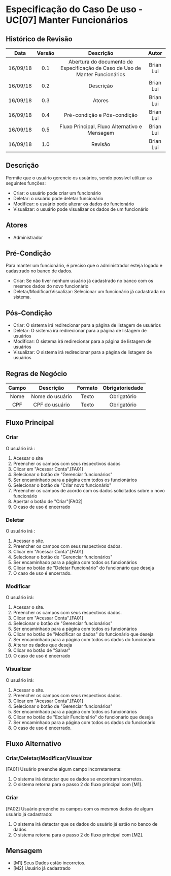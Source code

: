 # Especificação do Caso De uso - UC[07] Manter Funcionários

## Histórico de Revisão
| Data | Versão | Descrição | Autor |
|:----:|:------:|:---------:|:-----:|
| 16/09/18 | 0.1 | Abertura do documento de Especificação de Caso de Uso de Manter Funcionários | Brian Lui |
| 16/09/18 | 0.2 | Descrição | Brian Lui |
| 16/09/18 | 0.3 | Atores | Brian Lui |
| 16/09/18 | 0.4 | Pré-condição e Pós-condição | Brian Lui |
| 16/09/18 | 0.5 | Fluxo Principal, Fluxo Alternativo e Mensagem | Brian Lui |
| 16/09/18 | 1.0 | Revisão | Brian Lui |

## Descrição
Permite que o usuário gerencie os usuários, sendo possível utilizar as seguintes funções:
* Criar: o usuário pode criar um funcionário
* Deletar: o usuário pode deletar funcionário
* Modificar: o usuário pode alterar os dados do funcionário
* Visualizar: o usuário pode visualizar os dados de um funcionário

## Atores
* Administrador

## Pré-Condição
Para manter um funcionário, é preciso que o administrador esteja logado e cadastrado no banco de dados.
* Criar: Se não tiver nenhum usuário já cadastrado no banco com os mesmos dados do novo funcionário
* Deletar/Modificar/Visualizar: Selecionar um funcionário já cadastrada no sistema.

## Pós-Condição
* Criar: O sistema irá redirecionar para a página de listagem de usuários
* Deletar: O sistema irá redirecionar para a página de listagem de usuários
* Modificar: O sistema irá redirecionar para a página de listagem de usuários
* Visualizar: O sistema irá redirecionar para a página de listagem de usuários

## Regras de Negócio
| Campo | Descrição | Formato | Obrigatoriedade |
|:----:|:------:|:---------:|:-----:|
| Nome | Nome do usuário | Texto | Obrigatório |
| CPF | CPF do usuário | Texto | Obrigatório |

## Fluxo Principal
### Criar
O usuário irá :
1. Acessar o site
2. Preencher os campos com seus respectivos dados
3. Clicar em "Acessar Conta".[FA01]
4. Selecionar o botão de "Gerenciar funcionários"
5. Ser encaminhado para a página com todos os funcionários
6. Selecionar o botão de "Criar novo funcionário"
7. Preencher os campos de acordo com os dados solicitados sobre o novo funcionário
8. Apertar o botão de "Criar"[FA02]
9. O caso de uso é encerrado

### Deletar
O usuário irá :
1. Acessar o site.
2. Preencher os campos com seus respectivos dados.
3. Clicar em "Acessar Conta".[FA01]
4. Selecionar o botão de "Gerenciar funcionários"
5. Ser encaminhado para a página com todos os funcionários
6. Clicar no botão de "Deletar Funcionário" do funcionário que deseja
7. O caso de uso é encerrado.

### Modificar
O usuário irá:
1. Acessar o site.
2. Preencher os campos com seus respectivos dados.
3. Clicar em "Acessar Conta".[FA01]
4. Selecionar o botão de "Gerenciar funcionários"
5. Ser encaminhado para a página com todos os funcionários
6. Clicar no botão de "Modificar os dados" do funcionário que deseja
7. Ser encaminhado para a página com todos os dados do funcionário
8. Alterar os dados que deseja
9. Clicar no botão de "Salvar"
10. O caso de uso é encerrado

### Visualizar
O usuário irá:
1. Acessar o site.
2. Preencher os campos com seus respectivos dados.
3. Clicar em "Acessar Conta".[FA01]
4. Selecionar o botão de "Gerenciar funcionários"
5. Ser encaminhado para a página com todos os funcionários
6. Clicar no botão de "Excluir Funcionário" do funcionário que deseja
7. Ser encaminhado para a página com todos os dados do funcionário
8. O caso de uso é encerrado.

## Fluxo Alternativo
### Criar/Deletar/Modificar/Visualizar
[FA01] Usuário preenche algum campo incorretamente:
1. O sistema irá detectar que os dados se encontram incorretos.
2. O sistema retorna para o passo 2 do fluxo principal com [M1].

### Criar
[FA02] Usuário preenche os campos com os mesmos dados de algum usuário já cadastrado:
1. O sistema irá detectar que os dados do usuário já estão no banco de dados
2. O sistema retorna para o passo 2 do fluxo principal com [M2].

## Mensagem
* [M1] Seus Dados estão incorretos.
* [M2] Usuário já cadastrado








